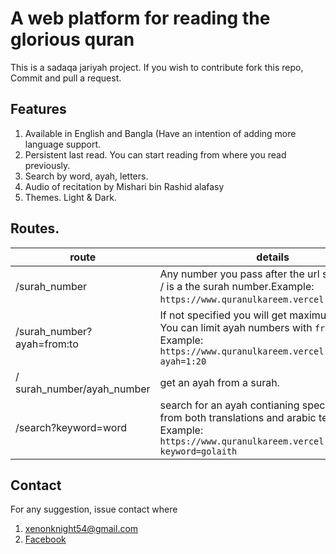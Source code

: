 # A web platform for reading the glorious quran
This is a sadaqa jariyah project. If you wish to contribute fork this repo,
Commit and pull a request.
## Features
1. Available in English and Bangla (Have an intention of adding more language support.
2. Persistent last read. You can start reading from where you read previously.
3. Search by word, ayah, letters.
4. Audio of recitation by Mishari bin Rashid alafasy
5. Themes. Light & Dark.
## Routes.
| route | details |
|-------|---------|
| /surah_number | Any number you pass after the url separated by / is a the surah number.Example: `https://www.quranulkareem.vercel.app/2`.|
| /surah_number?ayah=from:to | If not specified you will get maximum 10 ayah. You can limit ayah numbers with `from` `to`. Example: `https://www.quranulkareem.vercel.app/2?ayah=1:20` |
| / surah_number/ayah_number | get an ayah from a surah. |
| /search?keyword=word | search for an ayah contianing specific word from both translations and arabic texts Example: `https://www.quranulkareem.vercel.app/search?keyword=golaith` |

## Contact
For any suggestion, issue contact where
1. [xenonknight54@gmail.com](mailto:xenonknight54@gmail.com)
2. [Facebook](https://www.facebook.com/profile.php?id=100015443855406)
